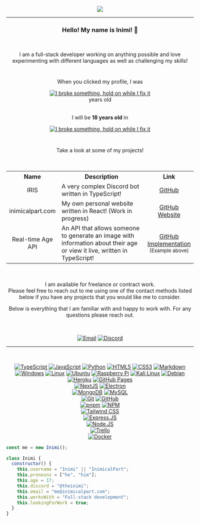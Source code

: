 
<p align="center">
  <a href="#">
    <img src="https://i.imgur.com/tUlzphq.png">
  </a>
</p>

---

<h3 align="center">
  Hello! My name is Inimi! 👋
</h3>
<br>
<p align="center">
I am a full-stack developer working on anything possible and love experimenting with different languages as well as challenging my skills!
</p>

#

<div align="center">
  When you clicked my profile, I was<br>
 
  [![I broke something, hold on while I fix it](https://api.inimicalpart.com/v1/age/img.png?years)](#)
  <br> years old
</div>
<br>
<div align="center">
  I will be <b>18 years old</b> in<br>
  
  [![I broke something, hold on while I fix it](https://api.inimicalpart.com/v1/age/img.png?prettyLeft&untilAge=18)](#)
</div>

#


<p align="center">
Take a look at some of my projects!
</p>
<br>
<table align="center">
    <tr><th width="5px">Name</th><th width="600px">Description</th><th>Link</th></tr>
    <tr><td align="center">IRIS</td><td>A very complex Discord bot written in TypeScript!</td><td align="center"><a href="https://github.com/Incoverse/IRIS">GitHub</a></td></tr>
    <tr><td align="center">inimicalpart.com</td><td>My own personal website written in React! (Work in progress)</td><td align="center"><a href="https://github.com/InimicalPart/inimicalpart.com">GitHub</a><br><a href="https://inimicalpart.com">Website</a></td></tr>
    <tr><td align="center">Real-time Age API</td><td>An API that allows someone to generate an image with information about their age or view it live, written in TypeScript!</td><td align="center"><a href="https://github.com/InimicalPart/inimicalpart.com/blob/main/backend_src/modules/birthday.ts">GitHub</a><br><a href="mailto:me@inimicalpart.com?subject=Real-time Age API Implementation&body=Hey there! Thanks for checking out my profile! Please remove this text and provide your birthday (as precise as possible) in the 'yyyy-mm-dd hh:mm:ss AM/PM TZ' format! If you don't include AM/PM, I'll assume it's 24 hour time. TZ stands for timezone, this is necessary for me to set the right time. I recommend doing GMT(+/-)X (e.g GMT+4) but typing in the timezone name (CEST or Europe/Berlin) works just as well. I'll get back to you as soon as possible with how to set this up for your purpose!">Implementation</a><br><sub>(Example above)</sub></td></tr>
</table>
<br>

<p align="center">
  I am available for freelance or contract work.<br>
  Please feel free to reach out to me using one of the contact methods listed below if you have any projects that you would like me to consider.</p>
  <p align="center">
  Below is everything that I am familiar with and happy to work with. For any questions please reach out.
</p>
<br>
<div align="center">

  [![Email](https://img.shields.io/badge/-me@inimicalpart.com-121212?style=for-the-badge&logo=gmail&logoColor=ffffff)](mailto:me@inimicalpart.com)
  [![Discord](https://img.shields.io/badge/-@theinimi-121212?style=for-the-badge&logo=discord&logoColor=ffffff)](#)
  <!--
  <a href="mailto:me@inimicalpart.com">
    <img alt="Email" src="https://img.shields.io/badge/-me@inimicalpart.com-121212?style=for-the-badge&logo=gmail&logoColor=ffffff">
  </a>
  <a href="#">
    <img alt="Discord" src="https://img.shields.io/badge/-@theinimi-121212?style=for-the-badge&logo=discord&logoColor=ffffff"/>
  </a>
</p>
-->
</div>

---

<br>
<div align="center">

  <!-- lang -->
  [![TypeScript](https://img.shields.io/badge/-TypeScript-121212?style=for-the-badge&logo=typescript)](#)
  [![JavaScript](https://img.shields.io/badge/-JavaScript-121212?style=for-the-badge&logo=javascript)](#)
  [![Python](https://img.shields.io/badge/-Python-121212?style=for-the-badge&logo=python)](#)
  [![HTML5](https://img.shields.io/badge/-HTML5-121212?style=for-the-badge&logo=html5)](#)
  [![CSS3](https://img.shields.io/badge/-CSS3-121212?style=for-the-badge&logo=css3&logoColor=1055ff)](#)
  [![Markdown](https://img.shields.io/badge/-Markdown-121212?style=for-the-badge&logo=markdown)](#)<br> <!-- CUT -->
  [![Windows](https://img.shields.io/badge/-Windows-121212?style=for-the-badge&logo=windows)](#)
  [![Linux](https://img.shields.io/badge/-Linux-121212?style=for-the-badge&logo=linux)](#)
  [![Ubuntu](https://img.shields.io/badge/-Ubuntu-121212?style=for-the-badge&logo=ubuntu)](#)
  [![Raspberry Pi](https://img.shields.io/badge/-Raspberry%20Pi-121212?style=for-the-badge&logo=raspberrypi)](#)
  [![Kali Linux](https://img.shields.io/badge/-Kali%20Linux-121212?style=for-the-badge&logo=kalilinux)](#)
  [![Debian](https://img.shields.io/badge/-Debian-121212?style=for-the-badge&logo=debian)](#)<br> <!-- CUT -->
  [![Heroku](https://img.shields.io/badge/-Heroku-121212?style=for-the-badge&logo=heroku)](#)
  [![GitHub Pages](https://img.shields.io/badge/-GitHub%20Pages-121212?style=for-the-badge&logo=github)](#)<br> <!-- CUT -->
  [![NextJS](https://img.shields.io/badge/-NextJS-121212?style=for-the-badge&logo=next.js)](#)
  [![Electron](https://img.shields.io/badge/-Electron-121212?style=for-the-badge&logo=electron)](#)<br> <!-- CUT -->
  [![MongoDB](https://img.shields.io/badge/-MongoDB-121212?style=for-the-badge&logo=mongodb)](#)
  [![MySQL](https://img.shields.io/badge/-MySQL-121212?style=for-the-badge&logo=mysql)](#)<br> <!-- CUT -->
  [![Git](https://img.shields.io/badge/-Git-121212?style=for-the-badge&logo=git)](#)
  [![GitHub](https://img.shields.io/badge/-GitHub-121212?style=for-the-badge&logo=github)](#)<br> <!-- CUT -->
  [![pnpm](https://img.shields.io/badge/-pnpm-121212?style=for-the-badge&logo=pnpm)](#)
  [![NPM](https://img.shields.io/badge/-NPM-121212?style=for-the-badge&logo=npm)](#)<br> <!-- CUT -->
  [![Tailwind CSS](https://img.shields.io/badge/-Tailwind%20CSS-121212?style=for-the-badge&logo=tailwind-css)](#)<br> <!-- CUT -->
  [![Express.JS](https://img.shields.io/badge/-Express.JS-121212?style=for-the-badge&logo=express)](#)<br> <!-- CUT -->
  [![Node.JS](https://img.shields.io/badge/-Node.JS-121212?style=for-the-badge&logo=node.js)](#)<br> <!-- CUT -->
  [![Trello](https://img.shields.io/badge/-Trello-121212?style=for-the-badge&logo=trello)](#)<br> <!-- CUT -->
  [![Docker](https://img.shields.io/badge/-Docker-121212?style=for-the-badge&logo=docker)](#)
  
</div>

```javascript
const me = new Inimi();

class Inimi {
  constructor() {
    this.username = "Inimi" || "InimicalPart";
    this.pronouns = ["he", "him"];
    this.age = 17;
    this.discord = "@theinimi";
    this.email = "me@inimicalpart.com";
    this.worksWith = "Full-stack development";
    this.lookingForWork = true;
  }
}

```
